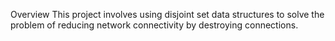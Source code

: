 Overview
This project involves using disjoint set data structures to solve the problem of reducing network connectivity by destroying connections.